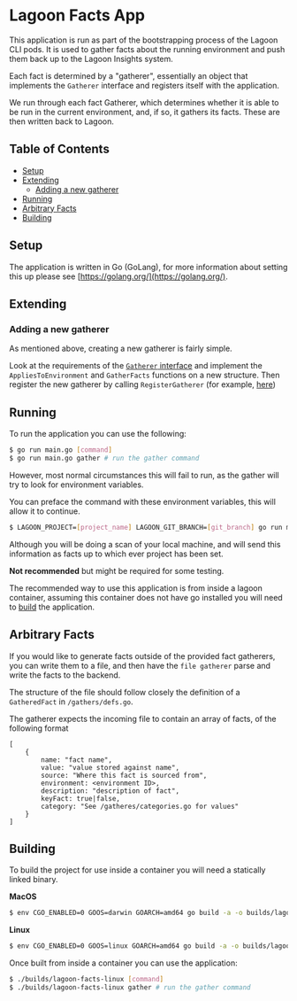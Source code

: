 # Lagoon Facts App

This application is run as part of the bootstrapping process of the Lagoon CLI pods.
It is used to gather facts about the running environment and push them back up to the Lagoon Insights system.

Each fact is determined by a "gatherer", essentially an object that implements the `Gatherer` interface and registers itself with the application.

We run through each fact Gatherer, which determines whether it is able to be run in the current environment, and, if so, it gathers its facts. These are then written back to Lagoon.

## Table of Contents

* [Setup](#setup)
* [Extending](#extending)
    * [Adding a new gatherer](#adding-a-new-gatherer)
* [Running](#running)
* [Arbitrary Facts](#arbitrary-facts)
* [Building](#building)

## Setup

The application is written in Go (GoLang), for more information about setting this up please see [https://golang.org/](https://golang.org/).

## Extending

### Adding a new gatherer

As mentioned above, creating a new gatherer is fairly simple.

Look at the requirements of the [`Gatherer` interface](https://github.com/uselagoon/lagoon-facts-app/blob/main/gatherers/defs.go#L14) and implement the `AppliesToEnvironment` and `GatherFacts` functions on a new structure.
Then register the new gatherer by calling `RegisterGatherer` (for example, [here](https://github.com/uselagoon/lagoon-facts-app/blob/main/gatherers/DrushGatherer.go#L60))

## Running

To run the application you can use the following:

```bash
$ go run main.go [command] 
$ go run main.go gather # run the gather command
```

However, most normal circumstances this will fail to run, as the gather will try to look for environment variables.

You can preface the command with these environment variables, this will allow it to continue.

```bash
$ LAGOON_PROJECT=[project_name] LAGOON_GIT_BRANCH=[git_branch] go run main.go gather
```

Although you will be doing a scan of your local machine, and will send this information as facts up to which ever project has been set.

**Not recommended** but might be required for some testing.

The recommended way to use this application is from inside a lagoon container, assuming this container does not have go installed you will need to [build](#building) the application.

## Arbitrary Facts

If you would like to generate facts outside of the provided fact gatherers, you can write them to a file, and then have the `file gatherer` parse and write the facts to the backend.

The structure of the file should follow closely the definition of a `GatheredFact` in `/gathers/defs.go`.

The gatherer expects the incoming file to contain an array of facts, of the following format

```
[
    {
        name: "fact name",
        value: "value stored against name",
        source: "Where this fact is sourced from",
        environment: <environment ID>,
        description: "description of fact",
        keyFact: true|false,
        category: "See /gatheres/categories.go for values"
    }
]

```

## Building

To build the project for use inside a container you will need a statically linked binary.

**MacOS**
```bash
$ env CGO_ENABLED=0 GOOS=darwin GOARCH=amd64 go build -a -o builds/lagoon-facts-macos
```

**Linux**
```bash
$ env CGO_ENABLED=0 GOOS=linux GOARCH=amd64 go build -a -o builds/lagoon-facts-linux
```

Once built from inside a container you can use the application:

```bash
$ ./builds/lagoon-facts-linux [command]
$ ./builds/lagoon-facts-linux gather # run the gather command
```

